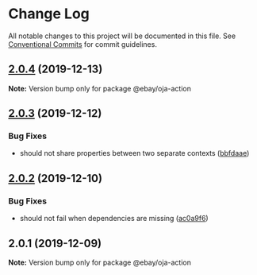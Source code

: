 # Change Log

All notable changes to this project will be documented in this file.
See [Conventional Commits](https://conventionalcommits.org) for commit guidelines.

## [2.0.4](https://github.com/eBay/oja/compare/@ebay/oja-action@2.0.3...@ebay/oja-action@2.0.4) (2019-12-13)

**Note:** Version bump only for package @ebay/oja-action





## [2.0.3](https://github.com/eBay/oja/compare/@ebay/oja-action@2.0.2...@ebay/oja-action@2.0.3) (2019-12-12)


### Bug Fixes

* should not share properties between two separate contexts ([bbfdaae](https://github.com/eBay/oja/commit/bbfdaae02d3ae452b8cf30c4c69f01751cdb278b))





## [2.0.2](https://github.com/eBay/oja/compare/@ebay/oja-action@2.0.1...@ebay/oja-action@2.0.2) (2019-12-10)


### Bug Fixes

* should not fail when dependencies are missing ([ac0a9f6](https://github.com/eBay/oja/commit/ac0a9f668a68fd32d2071d3e8e3c6de1a6ce1740))





## 2.0.1 (2019-12-09)

**Note:** Version bump only for package @ebay/oja-action
